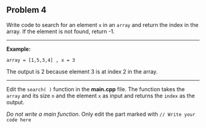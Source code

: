 ## Problem 4
Write code to search for an element `x` in an `array` and return the index in the array.
If the element is not found, return -1.

---
**Example:**

    array = [1,5,3,4] , x = 3

 The output is 2 because element 3 is at index 2 in the array.

---

Edit the `search( )` function in the **main.cpp** file.
The function takes the `array` and its size `n` and the element `x` as input and returns the `index` as the output.

*Do not write a main function*.
Only edit the part marked with `// Write your code here`